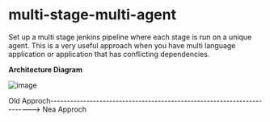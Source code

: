 # multi-stage-multi-agent
Set up a multi stage jenkins pipeline where each stage is run on a unique agent. This is a very useful approach when you have multi language application or application that has conflicting dependencies.

**Architecture Diagram**

![image](https://github.com/user-attachments/assets/11a7de3a-6963-42f0-8a18-cfc9b1b520ff)

Old Approch------------------------------------------------------------------------> Nea Approch
